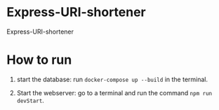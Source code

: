 # Express-URI-shortener
Express-URI-shortener


# How to run

1. start the database: run `docker-compose up --build` in the terminal.

2. Start the webserver: go to a terminal and run the command `npm run devStart`.